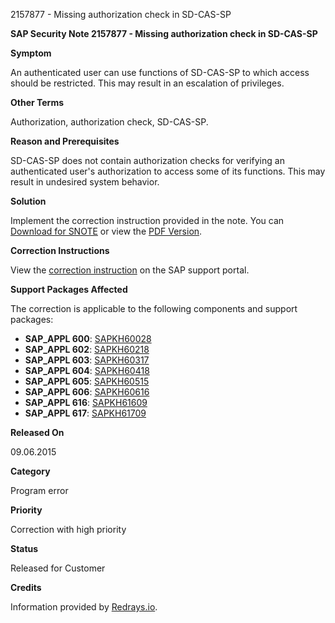 2157877 - Missing authorization check in SD-CAS-SP

**SAP Security Note 2157877 - Missing authorization check in SD-CAS-SP**

**Symptom**

An authenticated user can use functions of SD-CAS-SP to which access should be restricted. This may result in an escalation of privileges.

**Other Terms**

Authorization, authorization check, SD-CAS-SP.

**Reason and Prerequisites**

SD-CAS-SP does not contain authorization checks for verifying an authenticated user's authorization to access some of its functions. This may result in undesired system behavior.

**Solution**

Implement the correction instruction provided in the note. You can [Download for SNOTE](https://notesdownloads.sap.com/note/0040000012791402017) or view the [PDF Version](https://userapps.support.sap.com/sap/support/sfm/notes/print/0002157877?language=en-US&token=213BDE31D02A684EA43C90BF49B14526).

**Correction Instructions**

View the [correction instruction](https://me.sap.com/corrins/0002157877/1) on the SAP support portal.

**Support Packages Affected**

The correction is applicable to the following components and support packages:

- **SAP_APPL 600**: [SAPKH60028](https://me.sap.com/supportpackage/SAPKH60028)
- **SAP_APPL 602**: [SAPKH60218](https://me.sap.com/supportpackage/SAPKH60218)
- **SAP_APPL 603**: [SAPKH60317](https://me.sap.com/supportpackage/SAPKH60317)
- **SAP_APPL 604**: [SAPKH60418](https://me.sap.com/supportpackage/SAPKH60418)
- **SAP_APPL 605**: [SAPKH60515](https://me.sap.com/supportpackage/SAPKH60515)
- **SAP_APPL 606**: [SAPKH60616](https://me.sap.com/supportpackage/SAPKH60616)
- **SAP_APPL 616**: [SAPKH61609](https://me.sap.com/supportpackage/SAPKH61609)
- **SAP_APPL 617**: [SAPKH61709](https://me.sap.com/supportpackage/SAPKH61709)

**Released On**

09.06.2015

**Category**

Program error

**Priority**

Correction with high priority

**Status**

Released for Customer

**Credits**

Information provided by [Redrays.io](https://redrays.io).